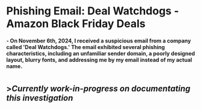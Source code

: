 # Phishing Email: Deal Watchdogs - Amazon Black Friday Deals

#### - On November 6th, 2024, I received a suspicious email from a company called 'Deal Watchdogs.' The email exhibited several phishing characteristics, including an unfamiliar sender domain, a poorly designed layout, blurry fonts, and addressing me by my email instead of my actual name.


#
#
#
## >*Currently work-in-progress on documentating this investigation*


















